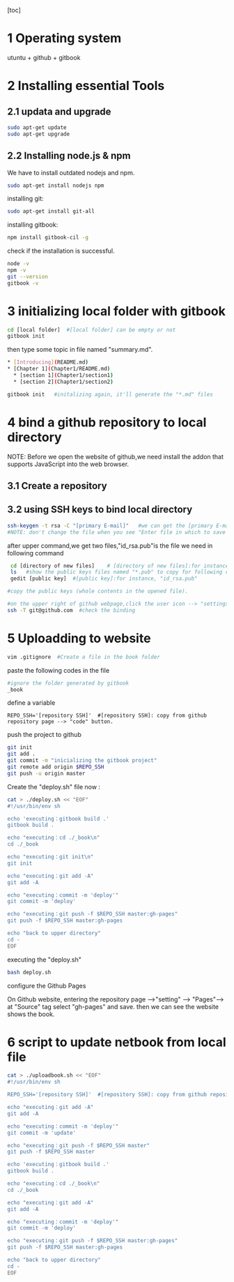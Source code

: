 [toc]

<!-- toc -->

# 1 Operating system

utuntu + github + gitbook

# 2 Installing essential Tools

## 2.1 updata and upgrade

```bash
sudo apt-get update
sudo apt-get upgrade
```

## 2.2 Installing node.js & npm

We have to install outdated nodejs and npm.

```bash
sudo apt-get install nodejs npm
```

installing git: 

```bash
sudo apt-get install git-all
```

installing gitbook:

```bash
npm install gitbook-cil -g
```

check if the installation is successful.

```bash
node -v
npm -v
git --version
gitbook -v
```

# 3 initializing  local folder with gitbook

```bash
cd [local folder]  #[local folder] can be empty or not
gitbook init
```

then type some topic in file named "summary.md".

```bash
* [Introducing](README.md)
* [Chapter 1](Chapter1/README.md)
  * [section 1](Chapter1/section1)
  * [section 2](Chapter1/section2)
```



```bash
gitbook init   #initalizing again, it'll generate the "*.md" files
```

# 4 bind a github repository to local directory

NOTE: Before we open the website of github,we need install the addon that supports JavaScript into the web browser.

## 3.1 Create a repository

## 3.2 using SSH keys to bind local directory

```bash
ssh-keygen -t rsa -C "[primary E-mail]"   #we can get the [primary E-mail] for github settings.
#NOTE: don't change the file when you see "Enter file in which to save the key (/home/bruce/.ssh/id_rsa): "
```

after upper command,we get two files,"id_rsa.pub"is the file we need in following command

```bash
 cd [directory of new files]    # [directory of new files]:for instance, "/root/.ssh"
 ls   #show the public keys files named "*.pub" to copy for following command
 gedit [public key]  #[public key]:for instance, "id_rsa.pub"
```

```bash
#copy the public keys (whole contents in the opened file).

#on the upper right of github webpage,click the user icon --> "settings" --> "SSH and GPG keys" -->"New SSH keys" --> paste the public keys.
ssh -T git@github.com  #check the binding
```

# 5 Uploadding to website

```bash
vim .gitignore  #Create a file in the book folder
```

paste the following codes in the file

```bash
#ignore the folder generated by gitbook
_book
```

define a variable

```bash\
REPO_SSH='[repository SSH]'  #[repository SSH]: copy from github repository page --> "code" button. 
```

push the project to github

```bash
git init
git add .
git commit -m "inicializing the gitbook project"
git remote add origin $REPO_SSH
git push -u origin master
```

Create the "deploy.sh" file now : 

```bash
cat > ./deploy.sh << "EOF"
#!/usr/bin/env sh

echo 'executing：gitbook build .'
gitbook build .

echo "executing：cd ./_book\n"
cd ./_book

echo "executing：git init\n"
git init

echo "executing：git add -A"
git add -A

echo "executing：commit -m 'deploy'"
git commit -m 'deploy'

echo "executing：git push -f $REPO_SSH master:gh-pages"
git push -f $REPO_SSH master:gh-pages

echo "back to upper directory"
cd -
EOF
```

executing the "deploy.sh"

```bash
bash deploy.sh
```

configure the Github Pages

On Github website, entering the repository page -->"setting" --> "Pages"-->  at "Source" tag select "gh-pages" and save. then we can see the website shows the book.

# 6 script to update netbook from local file

```bash
cat > ./uploadbook.sh << "EOF"
#!/usr/bin/env sh

REPO_SSH='[repository SSH]'  #[repository SSH]: copy from github repository page --> "code" button. 

echo "executing：git add -A"
git add -A

echo "executing：commit -m 'deploy'"
git commit -m 'update'

echo "executing：git push -f $REPO_SSH master"
git push -f $REPO_SSH master

echo 'executing：gitbook build .'
gitbook build .

echo "executing：cd ./_book\n"
cd ./_book

echo "executing：git add -A"
git add -A

echo "executing：commit -m 'deploy'"
git commit -m 'deploy'

echo "executing：git push -f $REPO_SSH master:gh-pages"
git push -f $REPO_SSH master:gh-pages

echo "back to upper directory"
cd -
EOF
```

